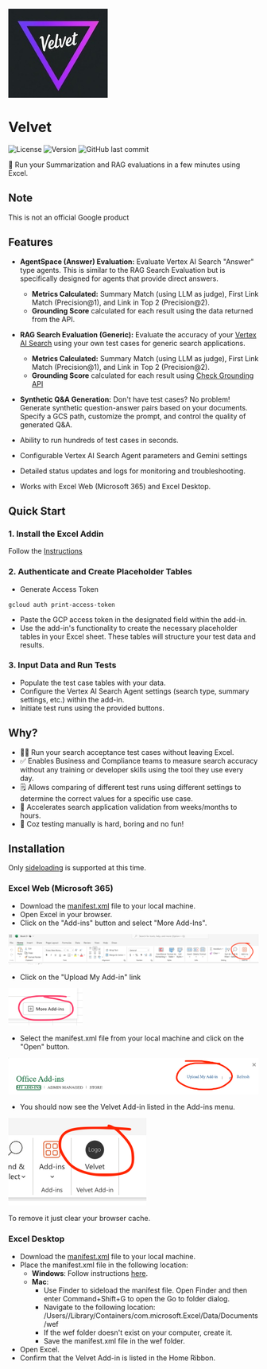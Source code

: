 ![](images/velvet_logo.jpg)

# Velvet

![License](https://img.shields.io/badge/License-Apache_2.0-blue.svg)
![Version](https://img.shields.io/badge/version-1.0.0-blue.svg)
![GitHub last commit](https://img.shields.io/github/last-commit/abhinavrau/velvet-excel-addin)

🚀 Run your Summarization and RAG evaluations in a few minutes using Excel.

## Note

This is not an official Google product

## Features

- **AgentSpace (Answer) Evaluation:** Evaluate Vertex AI Search "Answer" type agents. This is similar to the RAG Search Evaluation but is specifically designed for agents that provide direct answers.
  - **Metrics Calculated:** Summary Match (using LLM as judge), First Link Match (Precision@1), and Link in Top 2 (Precision@2).
  - **Grounding Score** calculated for each result using the data returned from the API.
- **RAG Search Evaluation (Generic):** Evaluate the accuracy of your [Vertex AI Search](https://cloud.google.com/enterprise-search) using your own test cases for generic search applications.

  - **Metrics Calculated:** Summary Match (using LLM as judge), First Link Match (Precision@1), and Link in Top 2 (Precision@2).
  - **Grounding Score** calculated for each result using [Check Grounding API](https://cloud.google.com/generative-ai-app-builder/docs/check-grounding)
- **Synthetic Q&A Generation:** Don't have test cases? No problem! Generate synthetic question-answer pairs based on your documents. Specify a GCS path, customize the prompt, and control the quality of generated Q&A.

- Ability to run hundreds of test cases in seconds.
- Configurable Vertex AI Search Agent parameters and Gemini settings
- Detailed status updates and logs for monitoring and troubleshooting.
- Works with Excel Web (Microsoft 365) and Excel Desktop.

## Quick Start

### 1. Install the Excel Addin

Follow the [Instructions](#installation)

### 2. Authenticate and Create Placeholder Tables

- Generate Access Token

```
gcloud auth print-access-token
```

- Paste the GCP access token in the designated field within the add-in.
- Use the add-in's functionality to create the necessary placeholder tables in your Excel sheet. These tables will structure your test data and results.

### 3. Input Data and Run Tests

- Populate the test case tables with your data.
- Configure the Vertex AI Search Agent settings (search type, summary settings, etc.) within the add-in.
- Initiate test runs using the provided buttons.

## Why?

- 🧑‍💻 Run your search acceptance test cases without leaving Excel.
- ✅ Enables Business and Compliance teams to measure search accuracy without any training or developer skills using the tool they use every day.
- 🗒️ Allows comparing of different test runs using different settings to determine the correct values for a specific use case.
- 🚀 Accelerates search application validation from weeks/months to hours.
- 🤖 Coz testing manually is hard, boring and no fun!

## Installation <a id="installation"></a>

Only [sideloading](https://learn.microsoft.com/en-us/office/dev/add-ins/testing/test-debug-office-add-ins#sideload-an-office-add-in-for-testing) is supported at this time.

### Excel Web (Microsoft 365)

- Download the [manifest.xml](manifest.xml) file to your local machine.
- Open Excel in your browser.
- Click on the "Add-ins" button and select "More Add-Ins".

![](images/Web_Install_step_1.png)

- Click on the "Upload My Add-in" link

![](images/Web_Install_step_2.png)

- Select the manifest.xml file from your local machine and click on the "Open" button.

![](images/Web_Install_step_3.png)

- You should now see the Velvet Add-in listed in the Add-ins menu.

![](images/Web_Install_step_4.png)

To remove it just clear your browser cache.

### Excel Desktop

- Download the [manifest.xml](manifest.xml) file to your local machine.
- Place the manifest.xml file in the following location:
  - **Windows**: Follow instructions [here](https://learn.microsoft.com/en-us/office/dev/add-ins/testing/create-a-network-shared-folder-catalog-for-task-pane-and-content-add-ins).
  - **Mac**:
    - Use Finder to sideload the manifest file. Open Finder and then enter Command+Shift+G to open the Go to folder dialog.
    - Navigate to the following location: /Users/<username>/Library/Containers/com.microsoft.Excel/Data/Documents/wef
    - If the wef folder doesn't exist on your computer, create it.
    - Save the manifest.xml file in the wef folder.
- Open Excel.
- Confirm that the Velvet Add-in is listed in the Home Ribbon.
